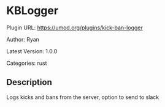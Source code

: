 # KBLogger

Plugin URL: https://umod.org/plugins/kick-ban-logger

Author: Ryan

Latest Version: 1.0.0

Categories: rust

## Description

Logs kicks and bans from the server, option to send to slack
